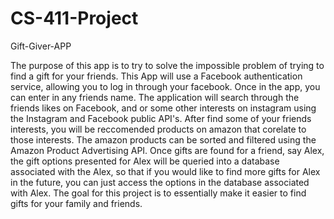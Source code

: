 # CS-411-Project

Gift-Giver-APP

The purpose of this app is to try to solve the impossible problem of trying to find a gift for your friends. This App will use a Facebook authentication service, allowing you to log in through your facebook. Once in the app, you can enter in any friends name. The application will search through the friends likes on Facebook, and or some other interests on instagram using the Instagram and Facebook public API's. After find some of your friends interests, you will be reccomended products on amazon that corelate to those interests. The amazon products can be sorted and filtered using the Amazon Product Advertising API. Once gifts are found for a friend, say Alex, the gift options presented for Alex will be queried into a database associated with the Alex, so that if you would like to find more gifts for Alex in the future, you can just access the options in the database associated with Alex. The goal for this project is to essentially make it easier to find gifts for your family and friends. 
